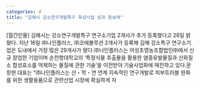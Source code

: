```yaml
---
categories: d
title: "김해시 강소연구개발특구 육성사업 성과 돋보여"
---
```

[월간인물] 김해시는 강소연구개발특구 연구소기업 2개사가 추가 등록했다고 26일 밝혔다. 지난 16일 ㈜나인플러스, ㈜코에볼루션 2개사가 등록해 김해 강소특구 연구소기업은 도내에서 가장 많은 29개사가 됐다.㈜나인플러스는 어성초영농조합법인㈜에서 신규 창업한 기업이며 순천향대학교의 ‘특정식물 추출물을 활용한 염증유발물질과 산화질소 합성효소를 억제하는 물질에 관한 기술‘을 이전받아 기술사업화에 매진하고 있다.문창현 대표는 “㈜나인플러스는 산・학・연 연계 지속적인 연구개발로 피부트러블 완화를 위한 생활용품으로 관련산업 시장에 확실하게 자